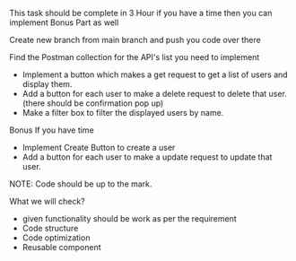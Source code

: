 This task should be complete in 3 Hour if you have a time then you can implement Bonus Part as well

Create new branch from main branch and push you code over there

Find the Postman collection for the API's list you need to implement

- Implement a button which makes a get request to get a list of users and display them.
- Add a button for each user to make a delete request to delete that user. (there should be confirmation pop up)
- Make a filter box to filter the displayed users by name.

Bonus If you have time

- Implement Create Button to create a user
- Add a button for each user to make a update request to update that user.

NOTE: Code should be up to the mark.

What we will check?

- given functionality should be work as per the requirement
- Code structure
- Code optimization
- Reusable component

